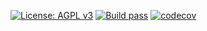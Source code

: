 [![License: AGPL v3](https://img.shields.io/badge/License-AGPL%20v3-blue.svg)](https://www.gnu.org/licenses/agpl-3.0)
[![Build pass](https://github.com/starlay-finance/starlay-stake/actions/workflows/node.js.yml/badge.svg)](https://github.com/starlay-finance/starlay-stake/actions/workflows/node.js.yml)
[![codecov](https://codecov.io/gh/starlay-finance/starlay-stake/branch/master/graph/badge.svg?token=0rtEtFEtgN)](https://codecov.io/gh/starlay-finance/starlay-stake/)
